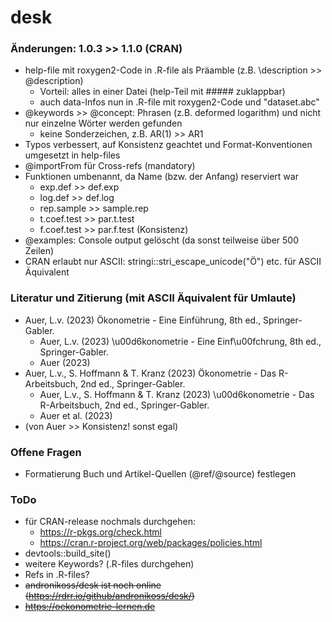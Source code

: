 # desk


### Änderungen: 1.0.3 >> 1.1.0 (CRAN)

-   help-file mit roxygen2-Code in .R-file als Präamble (z.B. \\description >> @description)
    -   Vorteil: alles in einer Datei (help-Teil mit ##### zuklappbar)
    -   auch data-Infos nun in .R-file mit roxygen2-Code und "dataset.abc"
-   @keywords >> @concept: Phrasen (z.B. deformed logarithm) und nicht nur einzelne Wörter werden gefunden
    - keine Sonderzeichen, z.B. AR(1) >> AR1
-   Typos verbessert, auf Konsistenz geachtet und Format-Konventionen umgesetzt in help-files
-   @importFrom für Cross-refs (mandatory)
-   Funktionen umbenannt, da Name (bzw. der Anfang) reserviert war
    -   exp.def >> def.exp
    -   log.def >> def.log
    -   rep.sample >> sample.rep
    -   t.coef.test >> par.t.test
    -   f.coef.test >> par.f.test (Konsistenz)
-   @examples: Console output gelöscht (da sonst teilweise über 500 Zeilen)
-   CRAN erlaubt nur ASCII: stringi::stri_escape_unicode("Ö") etc. für ASCII Äquivalent


### Literatur und Zitierung (mit ASCII Äquivalent für Umlaute)

-   Auer, L.v. (2023) Ökonometrie - Eine Einführung, 8th ed., Springer-Gabler.
    -   Auer, L.v. (2023) \u00d6konometrie - Eine Einf\u00fchrung, 8th ed., Springer-Gabler.
    -   Auer (2023)
-   Auer, L.v., S. Hoffmann & T. Kranz (2023) Ökonometrie - Das R-Arbeitsbuch, 2nd ed., Springer-Gabler.
    -   Auer, L.v., S. Hoffmann & T. Kranz (2023) \u00d6konometrie - Das R-Arbeitsbuch, 2nd ed., Springer-Gabler.
    -   Auer et al. (2023)
-   (von Auer >> Konsistenz! sonst egal)    


### Offene Fragen

-   Formatierung Buch und Artikel-Quellen (@ref/@source) festlegen


### ToDo

-   für CRAN-release nochmals durchgehen: 
    -   https://r-pkgs.org/check.html
    -   https://cran.r-project.org/web/packages/policies.html
-   devtools::build_site()
-   weitere Keywords? (.R-files durchgehen)
-   Refs in .R-files?
-   ~~andronikoss/desk ist noch online (https://rdrr.io/github/andronikoss/desk/)~~
-   ~~https://oekonometrie-lernen.de~~

